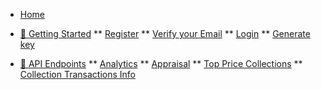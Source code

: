 
<!-- docs/_sidebar.md -->

* [Home](/)
* [ 🚀 Getting Started][def1]
** [Register](gettingStarted/register.md)
** [Verify your Email](gettingStarted/verifyEmail.md)
** [Login](gettingStarted/login.md)
** [Generate key](gettingStarted/generatekey.md)

* [ 🎯 API Endpoints][def2]
** [Analytics](apiEndpoint/analytics.md)
** [Appraisal](apiEndpoint/appraisal.md)
** [Top Price Collections](apiEndpoint/topPriceCollections.md)
** [Collection Transactions Info](apiEndpoint/collectionInfo.md)

[def1]: gettingStarted.md 
[def2]: apiEndpoints.md


<!--"Get Started and Create an account" -->